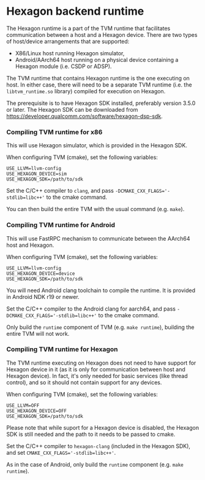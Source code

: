 <!--- Licensed to the Apache Software Foundation (ASF) under one -->
<!--- or more contributor license agreements.  See the NOTICE file -->
<!--- distributed with this work for additional information -->
<!--- regarding copyright ownership.  The ASF licenses this file -->
<!--- to you under the Apache License, Version 2.0 (the -->
<!--- "License"); you may not use this file except in compliance -->
<!--- with the License.  You may obtain a copy of the License at -->

<!---   http://www.apache.org/licenses/LICENSE-2.0 -->

<!--- Unless required by applicable law or agreed to in writing, -->
<!--- software distributed under the License is distributed on an -->
<!--- "AS IS" BASIS, WITHOUT WARRANTIES OR CONDITIONS OF ANY -->
<!--- KIND, either express or implied.  See the License for the -->
<!--- specific language governing permissions and limitations -->
<!--- under the License. -->

# Hexagon backend runtime

The Hexagon runtime is a part of the TVM runtime that facilitates communication between a host and a Hexagon device. There are two types of host/device arrangements that are supported:
- X86/Linux host running Hexagon simulator,
- Android/AArch64 host running on a physical device containing a Hexagon module (i.e. CSDP or ADSP).

The TVM runtime that contains Hexagon runtime is the one executing on host.  In either case, there will need to be a separate TVM runtime (i.e.  the `libtvm_runtime.so` library) compiled for execution on Hexagon.

The prerequisite is to have Hexagon SDK installed, preferably version 3.5.0 or later. The Hexagon SDK can be downloaded from https://developer.qualcomm.com/software/hexagon-dsp-sdk.

### Compiling TVM runtime for x86

This will use Hexagon simulator, which is provided in the Hexagon SDK.

When configuring TVM (cmake), set the following variables:
```
USE_LLVM=llvm-config
USE_HEXAGON_DEVICE=sim
USE_HEXAGON_SDK=/path/to/sdk
```

Set the C/C++ compiler to `clang`, and pass `-DCMAKE_CXX_FLAGS='-stdlib=libc++'` to the cmake command.

You can then build the entire TVM with the usual command (e.g. `make`).

### Compiling TVM runtime for Android

This will use FastRPC mechanism to communicate between the AArch64 host and Hexagon.

When configuring TVM (cmake), set the following variables:
```
USE_LLVM=llvm-config
USE_HEXAGON_DEVICE=device
USE_HEXAGON_SDK=/path/to/sdk
```

You will need Android clang toolchain to compile the runtime.  It is provided in Android NDK r19 or newer.

Set the C/C++ compiler to the Android clang for aarch64, and pass `-DCMAKE_CXX_FLAGS='-stdlib=libc++'` to the cmake command.

Only build the `runtime` component of TVM (e.g. `make runtime`), building the entire TVM will not work.

### Compiling TVM runtime for Hexagon

The TVM runtime executing on Hexagon does not need to have support for Hexagon device in it (as it is only for communication between host and Hexagon device). In fact, it's only needed for basic services (like thread control), and so it should not contain support for any devices.

When configuring TVM (cmake), set the following variables:
```
USE_LLVM=OFF
USE_HEXAGON_DEVICE=OFF
USE_HEXAGON_SDK=/path/to/sdk
```

Please note that while suport for a Hexagon device is disabled, the Hexagon SDK is still needed and the path to it needs to be passed to cmake.

Set the C/C++ compiler to `hexagon-clang` (included in the Hexagon SDK), and set `CMAKE_CXX_FLAGS='-stdlib=libc++'`.

As in the case of Android, only build the `runtime` component (e.g.  `make runtime`).

